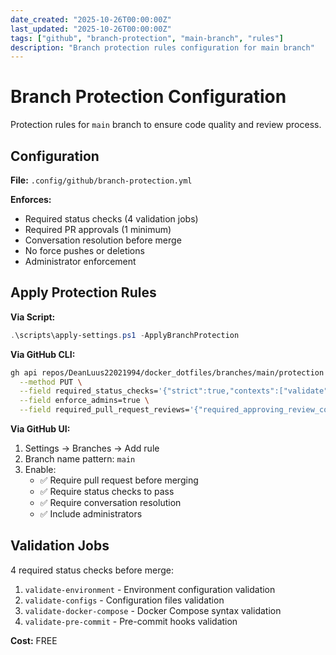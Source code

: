 ```yaml
---
date_created: "2025-10-26T00:00:00Z"
last_updated: "2025-10-26T00:00:00Z"
tags: ["github", "branch-protection", "main-branch", "rules"]
description: "Branch protection rules configuration for main branch"
---
```

# Branch Protection Configuration

Protection rules for `main` branch to ensure code quality and review process.

## Configuration

**File:** `.config/github/branch-protection.yml`

**Enforces:**

- Required status checks (4 validation jobs)
- Required PR approvals (1 minimum)
- Conversation resolution before merge
- No force pushes or deletions
- Administrator enforcement

## Apply Protection Rules

**Via Script:**

```powershell
.\scripts\apply-settings.ps1 -ApplyBranchProtection
```

**Via GitHub CLI:**

```bash
gh api repos/DeanLuus22021994/docker_dotfiles/branches/main/protection \
  --method PUT \
  --field required_status_checks='{"strict":true,"contexts":["validate"]}' \
  --field enforce_admins=true \
  --field required_pull_request_reviews='{"required_approving_review_count":1}'
```

**Via GitHub UI:**

1. Settings → Branches → Add rule
2. Branch name pattern: `main`
3. Enable:
   - ✅ Require pull request before merging
   - ✅ Require status checks to pass
   - ✅ Require conversation resolution
   - ✅ Include administrators

## Validation Jobs

4 required status checks before merge:

1. `validate-environment` - Environment configuration validation
2. `validate-configs` - Configuration files validation
3. `validate-docker-compose` - Docker Compose syntax validation
4. `validate-pre-commit` - Pre-commit hooks validation

**Cost:** FREE
